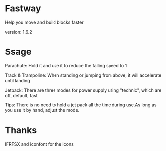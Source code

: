 # Fastway
Help you move and build blocks faster

version: 1.6.2

# Ssage
Parachute: Hold it and use it to reduce the falling speed to 1

Track & Trampoline: When standing or jumping from above, it will accelerate until landing

Jetpack: There are three modes for power supply using "technic", which are off, default, fast

Tips: There is no need to hold a jet pack all the time during use.As long as you use it by hand, adjust the mode.

# Thanks
IFRFSX and iconfont for the icons
